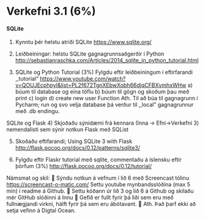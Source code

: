 # Verkefni 3.1 (6%)
#### SQLite
1) Kynntu þér helstu atriði SQLite
https://www.sqlite.org/


2) Leiðbeiningar: helstu SQLite gagnagrunnsaðgerðir í Python
http://sebastianraschka.com/Articles/2014_sqlite_in_python_tutorial.html


3) SQLite og Python Tutorial (3%)
Fylgdu eftir leiðbeiningum í eftirfarandi ,,tutorial“
https://www.youtube.com/watch?v=QOUJEcphpyI&list=PL2f672TgnXEbwXobh66djqCFBXvmhxWHw
a) búum til database og eina töflu
b) búum til gögn og skoðum þau með print
c) login
d) create new user Function
Ath. Til að búa til gagnagrunn í Pycharm; run og svo velja database þá verður til ,,local"
gagnagrunnur með .db endingu.


SQLite og Flask
4) Skjoðaðu sýnidæmi frá kennara (Inna -> Efni->Verkefni 3) nemendalisti sem sýnir notkun Flask
með SQList


5) Skoðaðu eftifarandi; Using SQLite 3 with Flask
http://flask.pocoo.org/docs/0.12/patterns/sqlite3/


6) Fylgdu eftir Flaskr tutorial með sqlite, commentaðu á íslensku eftir þörfum (3%)
http://flask.pocoo.org/docs/0.12/tutorial/


Námsmat og skil:
 Sýndu notkun á vefnum í lið 6 með Screencast tólinu https://screencast-o-matic.com/
Settu youtube mynbandsslóðina (max 5 mín) í readme á Github.
 Settu kóðann úr lið 3 og lið 6 á Github og skilaðu mér GitHub slóðinni á Innu
 Gefið er fullt fyrir þá liði sem eru með fullnægjandi virkni, hálft fyrir þá sem eru
ábótavant.
 Ath. Það þarf ekki að setja vefinn á Digtal Ocean.
